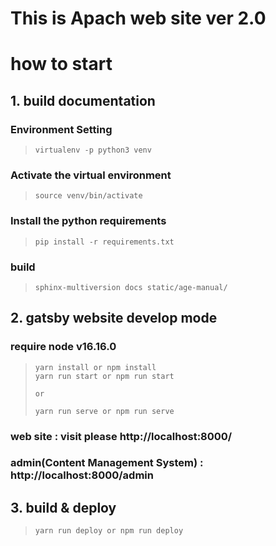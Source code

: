 # This is Apach web site ver 2.0

# how to start


## 1. build documentation
### Environment Setting

> ```virtualenv -p python3 venv```

### Activate the virtual environment

> ```source venv/bin/activate```

### Install the python requirements

> ```pip install -r requirements.txt```

### build

> ```sphinx-multiversion docs static/age-manual/```


## 2. gatsby website develop mode

### require node v16.16.0

> ```
> yarn install or npm install
> yarn run start or npm run start
> 
> or 
> 
> yarn run serve or npm run serve
> ```

### web site : visit please http://localhost:8000/

### admin(Content Management System) : http://localhost:8000/admin


## 3. build & deploy

> ```
> yarn run deploy or npm run deploy
> ```

